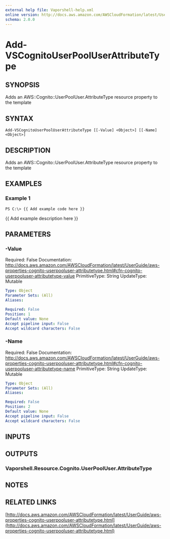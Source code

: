 ```yaml
---
external help file: Vaporshell-help.xml
online version: http://docs.aws.amazon.com/AWSCloudFormation/latest/UserGuide/aws-properties-cognito-userpooluser-attributetype.html
schema: 2.0.0
---
```


# Add-VSCognitoUserPoolUserAttributeType

## SYNOPSIS
Adds an AWS::Cognito::UserPoolUser.AttributeType resource property to the template

## SYNTAX

```
Add-VSCognitoUserPoolUserAttributeType [[-Value] <Object>] [[-Name] <Object>]
```

## DESCRIPTION
Adds an AWS::Cognito::UserPoolUser.AttributeType resource property to the template

## EXAMPLES

### Example 1
```
PS C:\> {{ Add example code here }}
```

{{ Add example description here }}

## PARAMETERS

### -Value
Required: False
Documentation: http://docs.aws.amazon.com/AWSCloudFormation/latest/UserGuide/aws-properties-cognito-userpooluser-attributetype.html#cfn-cognito-userpooluser-attributetype-value
PrimitiveType: String
UpdateType: Mutable

```yaml
Type: Object
Parameter Sets: (All)
Aliases: 

Required: False
Position: 1
Default value: None
Accept pipeline input: False
Accept wildcard characters: False
```

### -Name
Required: False
Documentation: http://docs.aws.amazon.com/AWSCloudFormation/latest/UserGuide/aws-properties-cognito-userpooluser-attributetype.html#cfn-cognito-userpooluser-attributetype-name
PrimitiveType: String
UpdateType: Mutable

```yaml
Type: Object
Parameter Sets: (All)
Aliases: 

Required: False
Position: 2
Default value: None
Accept pipeline input: False
Accept wildcard characters: False
```

## INPUTS

## OUTPUTS

### Vaporshell.Resource.Cognito.UserPoolUser.AttributeType

## NOTES

## RELATED LINKS

[http://docs.aws.amazon.com/AWSCloudFormation/latest/UserGuide/aws-properties-cognito-userpooluser-attributetype.html](http://docs.aws.amazon.com/AWSCloudFormation/latest/UserGuide/aws-properties-cognito-userpooluser-attributetype.html)


